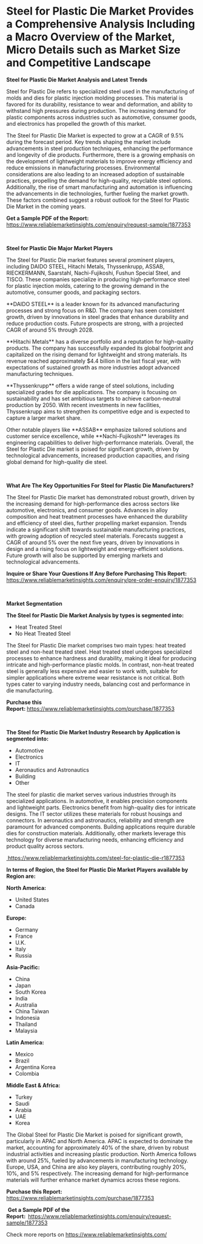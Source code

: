 <p><h1>Steel for Plastic Die Market Provides a Comprehensive Analysis Including a Macro Overview of the Market, Micro Details such as Market Size and Competitive Landscape</h1></p><p><strong>Steel for Plastic Die Market Analysis and Latest Trends</strong></p>
<p><p>Steel for Plastic Die refers to specialized steel used in the manufacturing of molds and dies for plastic injection molding processes. This material is favored for its durability, resistance to wear and deformation, and ability to withstand high pressures during production. The increasing demand for plastic components across industries such as automotive, consumer goods, and electronics has propelled the growth of this market.</p><p>The Steel for Plastic Die Market is expected to grow at a CAGR of 9.5% during the forecast period. Key trends shaping the market include advancements in steel production techniques, enhancing the performance and longevity of die products. Furthermore, there is a growing emphasis on the development of lightweight materials to improve energy efficiency and reduce emissions in manufacturing processes. Environmental considerations are also leading to an increased adoption of sustainable practices, propelling the demand for high-quality, recyclable steel options. Additionally, the rise of smart manufacturing and automation is influencing the advancements in die technologies, further fueling the market growth. These factors combined suggest a robust outlook for the Steel for Plastic Die Market in the coming years.</p></p>
<p><strong>Get a Sample PDF of the Report:&nbsp;</strong> <a href="https://www.reliablemarketinsights.com/enquiry/request-sample/1877353?utm_campaign=3121&utm_medium=2&utm_source=Github&utm_content=ia&utm_term=03042025&utm_id=steel-for-plastic-die">https://www.reliablemarketinsights.com/enquiry/request-sample/1877353</a></p>
<p>&nbsp;</p>
<p><strong>Steel for Plastic Die Major Market Players</strong></p>
<p><p>The Steel for Plastic Die market features several prominent players, including DAIDO STEEL, Hitachi Metals, Thyssenkrupp, ASSAB, RIECKERMANN, Saarstahl, Nachi-Fujikoshi, Fushun Special Steel, and TISCO. These companies specialize in producing high-performance steel for plastic injection molds, catering to the growing demand in the automotive, consumer goods, and packaging sectors.</p><p>**DAIDO STEEL** is a leader known for its advanced manufacturing processes and strong focus on R&D. The company has seen consistent growth, driven by innovations in steel grades that enhance durability and reduce production costs. Future prospects are strong, with a projected CAGR of around 5% through 2028.</p><p>**Hitachi Metals** has a diverse portfolio and a reputation for high-quality products. The company has successfully expanded its global footprint and capitalized on the rising demand for lightweight and strong materials. Its revenue reached approximately $4.4 billion in the last fiscal year, with expectations of sustained growth as more industries adopt advanced manufacturing techniques.</p><p>**Thyssenkrupp** offers a wide range of steel solutions, including specialized grades for die applications. The company is focusing on sustainability and has set ambitious targets to achieve carbon-neutral production by 2050. With recent investments in new facilities, Thyssenkrupp aims to strengthen its competitive edge and is expected to capture a larger market share.</p><p>Other notable players like **ASSAB** emphasize tailored solutions and customer service excellence, while **Nachi-Fujikoshi** leverages its engineering capabilities to deliver high-performance materials. Overall, the Steel for Plastic Die market is poised for significant growth, driven by technological advancements, increased production capacities, and rising global demand for high-quality die steel.</p></p>
<p>&nbsp;</p>
<p><strong>What Are The Key Opportunities For Steel for Plastic Die Manufacturers?</strong></p>
<p><p>The Steel for Plastic Die market has demonstrated robust growth, driven by the increasing demand for high-performance dies across sectors like automotive, electronics, and consumer goods. Advances in alloy composition and heat treatment processes have enhanced the durability and efficiency of steel dies, further propelling market expansion. Trends indicate a significant shift towards sustainable manufacturing practices, with growing adoption of recycled steel materials. Forecasts suggest a CAGR of around 5% over the next five years, driven by innovations in design and a rising focus on lightweight and energy-efficient solutions. Future growth will also be supported by emerging markets and technological advancements.</p></p>
<p><strong>Inquire or Share Your Questions If Any Before Purchasing This Report:</strong> <a href="https://www.reliablemarketinsights.com/enquiry/pre-order-enquiry/1877353?utm_campaign=3121&utm_medium=2&utm_source=Github&utm_content=ia&utm_term=03042025&utm_id=steel-for-plastic-die">https://www.reliablemarketinsights.com/enquiry/pre-order-enquiry/1877353</a></p>
<p>&nbsp;</p>
<p><strong>Market Segmentation</strong></p>
<p><strong>The Steel for Plastic Die Market Analysis by types is segmented into:</strong></p>
<p><ul><li>Heat Treated Steel</li><li>No Heat Treated Steel</li></ul></p>
<p><p>The Steel for Plastic Die market comprises two main types: heat treated steel and non-heat treated steel. Heat treated steel undergoes specialized processes to enhance hardness and durability, making it ideal for producing intricate and high-performance plastic molds. In contrast, non-heat treated steel is generally less expensive and easier to work with, suitable for simpler applications where extreme wear resistance is not critical. Both types cater to varying industry needs, balancing cost and performance in die manufacturing.</p></p>
<p><strong>Purchase this Report:&nbsp;</strong><a href="https://www.reliablemarketinsights.com/purchase/1877353?utm_campaign=3121&utm_medium=2&utm_source=Github&utm_content=ia&utm_term=03042025&utm_id=steel-for-plastic-die">https://www.reliablemarketinsights.com/purchase/1877353</a></p>
<p>&nbsp;</p>
<p><strong>The Steel for Plastic Die Market Industry Research by Application is segmented into:</strong></p>
<p><ul><li>Automotive</li><li>Electronics</li><li>IT</li><li>Aeronautics and Astronautics</li><li>Building</li><li>Other</li></ul></p>
<p><p>The steel for plastic die market serves various industries through its specialized applications. In automotive, it enables precision components and lightweight parts. Electronics benefit from high-quality dies for intricate designs. The IT sector utilizes these materials for robust housings and connectors. In aeronautics and astronautics, reliability and strength are paramount for advanced components. Building applications require durable dies for construction materials. Additionally, other markets leverage this technology for diverse manufacturing needs, enhancing efficiency and product quality across sectors.</p></p>
<p><a href="https://www.reliablemarketinsights.com/steel-for-plastic-die-r1877353?utm_campaign=3121&utm_medium=2&utm_source=Github&utm_content=ia&utm_term=03042025&utm_id=steel-for-plastic-die">&nbsp;https://www.reliablemarketinsights.com/steel-for-plastic-die-r1877353</a></p>
<p><strong>In terms of Region, the Steel for Plastic Die Market Players available by Region are:</strong></p>
<p>
    <p> <strong> North America: </strong>
        <ul>
            <li>United States</li>
            <li>Canada</li>
        </ul>
        </p> 
    <p> <strong> Europe: </strong>
        <ul>
            <li>Germany</li>
            <li>France</li>
            <li>U.K.</li>
            <li>Italy</li>
            <li>Russia</li>
        </ul>
        </p> 
    <p> <strong> Asia-Pacific: </strong>
        <ul>
            <li>China</li>
            <li>Japan</li>
            <li>South Korea</li>
            <li>India</li>
            <li>Australia</li>
            <li>China Taiwan</li>
            <li>Indonesia</li>
            <li>Thailand</li>
            <li>Malaysia</li>
        </ul>
        </p> 
    <p> <strong> Latin America: </strong>
        <ul>
            <li>Mexico</li>
            <li>Brazil</li>
            <li>Argentina Korea</li>
            <li>Colombia</li>
        </ul>
        </p> 
    <p> <strong> Middle East & Africa: </strong>
        <ul>
            <li>Turkey</li>
            <li>Saudi</li>
            <li>Arabia</li>
            <li>UAE</li>
            <li>Korea</li>
        </ul>
    </p>
    </p>
<p><p>The Global Steel for Plastic Die Market is poised for significant growth, particularly in APAC and North America. APAC is expected to dominate the market, accounting for approximately 40% of the share, driven by robust industrial activities and increasing plastic production. North America follows with around 25%, fueled by advancements in manufacturing technology. Europe, USA, and China are also key players, contributing roughly 20%, 10%, and 5% respectively. The increasing demand for high-performance materials will further enhance market dynamics across these regions.</p></p>
<p><strong>Purchase this Report: </strong><a href="https://www.reliablemarketinsights.com/purchase/1877353?utm_campaign=3121&utm_medium=2&utm_source=Github&utm_content=ia&utm_term=03042025&utm_id=steel-for-plastic-die">https://www.reliablemarketinsights.com/purchase/1877353</a></p>
<p>&nbsp;<strong>Get a Sample PDF of the Report:&nbsp;&nbsp;</strong><a href="https://www.reliablemarketinsights.com/enquiry/request-sample/1877353?utm_campaign=3121&utm_medium=2&utm_source=Github&utm_content=ia&utm_term=03042025&utm_id=steel-for-plastic-die">https://www.reliablemarketinsights.com/enquiry/request-sample/1877353</a></p>
<p><strong></strong></p>
<p>Check more reports on <a href="https://www.reliablemarketinsights.com/?utm_campaign=3121&utm_medium=2&utm_source=Github&utm_content=ia&utm_term=03042025&utm_id=steel-for-plastic-die">https://www.reliablemarketinsights.com/</a></p>